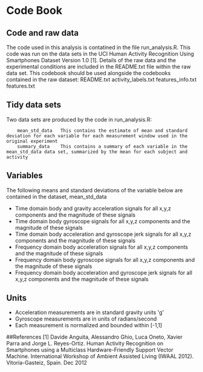 # Code Book

## Code and raw data
The code used in this analysis is contatined in the file run_analysis.R. This code was run on the data sets in the UCI Human Activity Recognition Using Smartphones Dataset Version 1.0 [1]. Details of the raw data and the experimental conditions are included in the README.txt file within the raw data set. This codebook should be used alongside the codebooks contained in the raw dataset:
        README.txt
        activity_labels.txt
        features_info.txt
        features.txt

## Tidy data sets
Two data sets are produced by the code in run_analysis.R:

        mean_std_data   This contains the estimate of mean and standard deviation for each variable for each measurement window used in the original experiment
        summary_data    This contains a summary of each variable in the mean_std_data data set, summarized by the mean for each subject and activity
        
## Variables

The following means and standard deviations of the variable below are contained in the dataset, mean_std_data

- Time domain body and gravity acceleration signals for all x,y,z components and the magnitude of these signals
- Time domain body gyroscope signals for all x,y,z components and the magnitude of these signals
- Time domain body acceleration and gyroscope jerk signals for all x,y,z components and the magnitude of these signals
- Frequency domain body acceleration signals for all x,y,z components and the magnitude of these signals
- Frequency domain body gyroscope signals for all x,y,z components and the magnitude of these signals
- Frequency domain body acceleration and gyroscope jerk signals for all x,y,z components and the magnitude of these signals

## Units
- Acceleration measurements are in standard gravity units 'g'
- Gyroscope measurements are in units of radians/second
- Each measurement is normalized and bounded within [-1,1]

##References
[1] Davide Anguita, Alessandro Ghio, Luca Oneto, Xavier Parra and Jorge L. Reyes-Ortiz. Human Activity Recognition on Smartphones using a Multiclass Hardware-Friendly Support Vector Machine. International Workshop of Ambient Assisted Living (IWAAL 2012). Vitoria-Gasteiz, Spain. Dec 2012